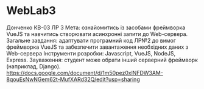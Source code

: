 # WebLab3
Донченко КВ-03 ЛР 3
Мета: ознайомитись із засобами фреймворка VueJS та навчитись створювати асинхронні запити до Web-сервера.
Загальне завдання: адаптувати програмний код ЛР№2 до вимог фреймворка VueJS та забезпечити завантаження необхідних даних з Web-сервера 
Інструменти розробки: Javascript, VueJS, NodeJS, Express.
Зауваження: студент може обрати інший серверний фреймворк (наприклад, Django).
https://docs.google.com/document/d/1m50pez0xlNFDW3AM-8qouEsNwNGem62t-MufXARd32Q/edit?usp=sharing